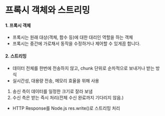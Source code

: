 # 프록시 객체와 스트리밍

#### 1. 프록시 객체

- 프록시는 원래 대상(객체, 함수 등)에 대한 대리인 역할을 하는 객체
- 프록시는 중간에 가로채서 동작을 수정하거나 제어할 수 있게끔 합니다.

#### 2. 스트리밍

- 데이터 전체를 한번에 전송하지 않고, chunk 단위로 순차적으로 보내거나 받는 방식
- 실시간성, 대용량 전송, 메모리 효율을 위해 사용

1. 송신 측이 데이터를 일정한 크기로 잘라 보냄
2. 수신 측은 받는 즉시 처리(전체 수신 완료까지 기다리지 않음.)

- HTTP Response를 Node.js res.write()로 스트리밍 처리
